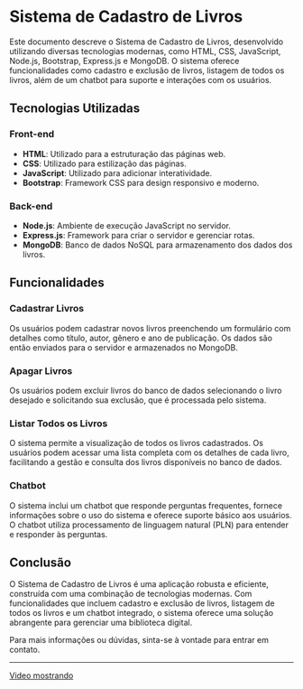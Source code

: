 # Sistema de Cadastro de Livros

Este documento descreve o Sistema de Cadastro de Livros, desenvolvido utilizando diversas tecnologias modernas, como HTML, CSS, JavaScript, Node.js, Bootstrap, Express.js e MongoDB. O sistema oferece funcionalidades como cadastro e exclusão de livros, listagem de todos os livros, além de um chatbot para suporte e interações com os usuários.

## Tecnologias Utilizadas

### Front-end
- **HTML**: Utilizado para a estruturação das páginas web.
- **CSS**: Utilizado para estilização das páginas.
- **JavaScript**: Utilizado para adicionar interatividade.
- **Bootstrap**: Framework CSS para design responsivo e moderno.

### Back-end
- **Node.js**: Ambiente de execução JavaScript no servidor.
- **Express.js**: Framework para criar o servidor e gerenciar rotas.
- **MongoDB**: Banco de dados NoSQL para armazenamento dos dados dos livros.

## Funcionalidades

### Cadastrar Livros
Os usuários podem cadastrar novos livros preenchendo um formulário com detalhes como título, autor, gênero e ano de publicação. Os dados são então enviados para o servidor e armazenados no MongoDB.

### Apagar Livros
Os usuários podem excluir livros do banco de dados selecionando o livro desejado e solicitando sua exclusão, que é processada pelo sistema.

### Listar Todos os Livros
O sistema permite a visualização de todos os livros cadastrados. Os usuários podem acessar uma lista completa com os detalhes de cada livro, facilitando a gestão e consulta dos livros disponíveis no banco de dados.

### Chatbot
O sistema inclui um chatbot que responde perguntas frequentes, fornece informações sobre o uso do sistema e oferece suporte básico aos usuários. O chatbot utiliza processamento de linguagem natural (PLN) para entender e responder às perguntas.

## Conclusão

O Sistema de Cadastro de Livros é uma aplicação robusta e eficiente, construída com uma combinação de tecnologias modernas. Com funcionalidades que incluem cadastro e exclusão de livros, listagem de todos os livros e um chatbot integrado, o sistema oferece uma solução abrangente para gerenciar uma biblioteca digital.

Para mais informações ou dúvidas, sinta-se à vontade para entrar em contato.

---

[Video mostrando](https://www.linkedin.com/posts/carlos-henrique-rodrigues-da-silva-9195372a4_desenvolvimentoweb-inteligaeanciaartificial-activity-7203878568286732288-j-NJ?utm_source=share&utm_medium=member_android)
